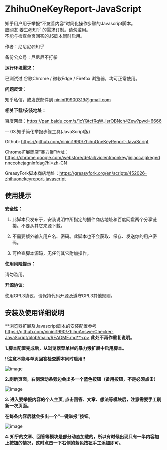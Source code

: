 # ZhihuOneKeyReport-JavaScript
知乎用户用于举报“不友善内容”时简化操作步骤的Javascript脚本。<br>
应网友 姜生@知乎 的需求订制。请勿滥用。<br>
不能与检查单页回答的JS脚本同时启用。<p>

作者：尼尼尼@知乎<p>
备份公众号：尼尼尼不打拳<p>

**运行环境需求：**<p>
已测试过 谷歌Chrome / 微软Edge / Firefox 浏览器，均可正常使用。<p>

**问题反馈：**<p>
知乎私信，或发送邮件到 ninini19900319@gmail.com

**相关下载/安装地址：**<p>
百度网盘：https://pan.baidu.com/s/1cYQtcfRqW_IsrOBNch4Zew?pwd=6666  <p>
-- 03.知乎简化举报步骤工具(JavaScript版)<p>

Github: https://github.com/ninini1990/ZhihuOneKeyReport-JavaScript <p>
Chrome扩展商店“暴力猴”地址：https://chrome.google.com/webstore/detail/violentmonkey/jinjaccalgkegednnccohejagnlnfdag?hl=zh-CN  <p>
GreasyFork脚本商店地址：https://greasyfork.org/en/scripts/452026-zhihuonekeyreport-javascript
<p>
<p>  
<h2>使用提示</h2> <p>

**安全性：**<p>
1. 此脚本只发布于，安装说明中所指定的插件商店地址和百度网盘两个分享链接。不要从其它来源下载。<p>
2. 不需要额外输入用户名、密码。此脚本也不会获取、保存、发送你的用户密码。<p>
3. 可检查脚本源码，无任何其它附加操作。<p>

**使用风险提示：**<p>
请勿滥用。

**开源协议:**<p>
使用GPL3协议，请保持代码开源及遵守GPL3其他规则。<p>

<h2>安装及使用详细说明</h2><p>

**浏览器扩展及Javascript脚本的安装配置参考 https://github.com/ninini1990/ZhihuAnswerChecker-JavaScript/blob/main/README.md**<p>
**此处不再作重复说明。** <br><p>
<p>
<p>
  
  
  
**1.脚本配置完成后，从浏览器菜单栏的暴力猴扩展中启用脚本。** <p>
**!!注意不能与单页回答检查脚本同时启用!!** <p>
  ![image](https://user-images.githubusercontent.com/112439804/192172966-6f44b3e1-28a5-4783-8294-c57a7db76090.png) <p>
<p>
  
  
  
**2.刷新页面，右侧滚动条旁边会出多一个蓝色按钮（备用按钮，不是必须点击）** 

![image](https://user-images.githubusercontent.com/112439804/192172606-0826263e-4e1e-4f8f-8713-340318516bc4.png) <p>
<p>
  
  
**3. 进入要举报内容的个人主页, 点击回答、文章、想法等模块后，注意需要手工刷新一次页面。** <p>
**在每条内容后就会多出一个“一键举报”按钮。** <p>

![image](https://user-images.githubusercontent.com/112439804/192172702-5a55334f-71e9-4e46-a934-e77a731ce523.png) <p>
<p>
  
  
**4. 知乎的文章、回答等模块是部分动态加载的，所以有时候出现只有一半内容加上按钮的情况，这时点击一下右侧的蓝色按钮手工添加即可。** <p>

  
  
<p>
<p>

